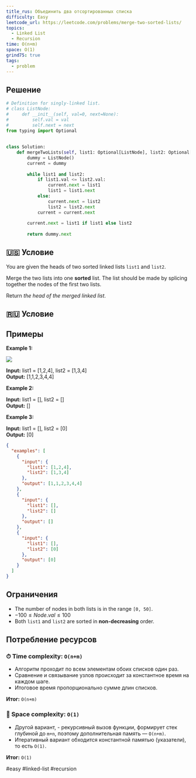 ```yaml
---
title_rus: Объединить два отсортированных списка
difficulty: Easy
leetcode_url: https://leetcode.com/problems/merge-two-sorted-lists/
topics:
  - Linked List
  - Recursion
time: O(n+m)
space: O(1)
grind75: true
tags:
  - problem
---
```


## Решение

```python
# Definition for singly-linked list.  
# class ListNode:  
#     def __init__(self, val=0, next=None):  
#         self.val = val  
#         self.next = next  
from typing import Optional  
  
  
class Solution:  
    def mergeTwoLists(self, list1: Optional[ListNode], list2: Optional[ListNode]) -> Optional[ListNode]:  
        dummy = ListNode()  
        current = dummy  
  
        while list1 and list2:  
            if list1.val <= list2.val:  
                current.next = list1  
                list1 = list1.next  
            else:  
                current.next = list2  
                list2 = list2.next  
            current = current.next  
  
        current.next = list1 if list1 else list2  
  
        return dummy.next
```

## 🇺🇸 Условие

You are given the heads of two sorted linked lists `list1` and `list2`.

Merge the two lists into one **sorted** list. The list should be made by splicing together the nodes of the first two lists.

Return _the head of the merged linked list_.

## 🇷🇺 Условие

<!-- Место для вставки перевода на русском языке -->

## Примеры

**Example 1:**

![](https://assets.leetcode.com/uploads/2020/10/03/merge_ex1.jpg)

**Input:** list1 = [1,2,4], list2 = [1,3,4]  
**Output:** [1,1,2,3,4,4]  

**Example 2:**

**Input:** list1 = [], list2 = []  
**Output:** []  

**Example 3:**

**Input:** list1 = [], list2 = [0]  
**Output:** [0]  

```json
{
  "examples": [
    {
      "input": {
        "list1": [1,2,4],
        "list2": [1,3,4]
      },
      "output": [1,1,2,3,4,4]
    },
    {
      "input": {
        "list1": [],
        "list2": []
      },
      "output": []
    },
    {
      "input": {
        "list1": [],
        "list2": [0]
      },
      "output": [0]
    }
  ]
}
```

## Ограничения

- The number of nodes in both lists is in the range `[0, 50]`.
- $-100 \leq Node.val \leq 100$
- Both `list1` and `list2` are sorted in **non-decreasing** order.

## Потребление ресурсов
### ⏱ Time complexity: `O(n+m)`

- Алгоритм проходит по всем элементам обоих списков один раз.
- Сравнение и связывание узлов происходит за константное время на каждом шаге.
- Итоговое время пропорционально сумме длин списков.

**Итог:** `O(n+m)`

### 🧠 Space complexity: `O(1)`

- Другой вариант, - рекурсивный вызов функции, формирует стек глубиной до `m+n`, поэтому дополнительная память — `O(n+m)`.
- Итеративный вариант обходится константной памятью (указатели), то есть `O(1)`.

**Итог:** `O(1)`

#easy #linked-list #recursion
